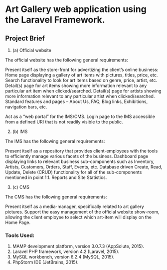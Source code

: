 # Art Gallery web application using the Laravel Framework.

## Project Brief

1. (a) Official website 

The official website has the following general requirements:

Present itself as the store-front for advertizing the client’s online business: 
Home page displaying a gallery of art items with pictures, titles, price, etc.
Search functionality to look for art items based on genre, price, artist, etc.
Detail(s) page for art items showing more information relevant to any particular art item when clicked/searched.
Detail(s) page for artists showing more information relevant to any particular artist when clicked/searched.
Standard features and pages – About Us, FAQ, Blog links, Exhibitions, navigation bars, etc. 
 
Act as a “web portal” for the IMS/CMS. 
Login page to the IMS accessible from a defined URI that is not readily visible to the public. 

2. (b) IMS 

The IMS has the following general requirements:

Present itself as a repository that provides client-employees with the tools to efficiently manage various facets of the business.
Dashboard page displaying links to relevant business sub-components such as Inventory, Artists, Customers, Orders, Staff, Events, etc. 
Database driven Create, Read, Update, Delete (CRUD) functionality for all of the sub-components mentioned in point 1.1. 
Reports and Site Statistics. 

3. (c) CMS 

The CMS has the following general requirements:

Present itself as a media-manager, specifically related to art gallery pictures.
Support the easy management of the official website show-room, allowing the client employee to select which art-item will display on the Home Page. 

### Tools Used:
1. MAMP development platform, version 3.0.7.3 (AppSolute, 2015).
2. Laravel PHP framework, version 4.2 (Laravel, 2015).
3. MySQL workbench, version 6.2.4 (MySQL, 2015).
4. PhpStorm IDE (JetBrains, 2015).


